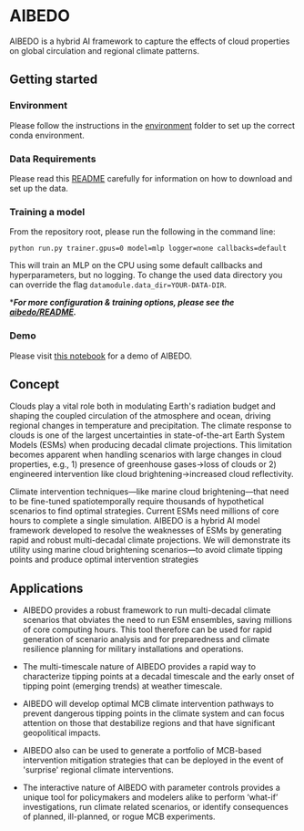 # AIBEDO 

AIBEDO is a hybrid AI framework to capture the effects of cloud properties on global circulation and regional climate patterns. 


## Getting started

### Environment
Please follow the instructions in the [environment](environment/) folder to set up the correct conda environment.

### Data Requirements
Please read this [README](data/README.md) carefully for information on how to download and set up the data.

### Training a model

From the repository root, please run the following in the command line:    

    python run.py trainer.gpus=0 model=mlp logger=none callbacks=default

This will train an MLP on the CPU using some default callbacks and hyperparameters, but no logging.
To change the used data directory you can override the flag ``datamodule.data_dir=YOUR-DATA-DIR``.

****For more configuration & training options, please see the [aibedo/README](aibedo/README.md).***

### Demo

Please visit [this notebook](notebooks/DEMO.ipynb) for a demo of AIBEDO.

## Concept

Clouds play a vital role both in modulating Earth's radiation budget and shaping the coupled circulation of the atmosphere and ocean, driving regional changes in temperature and precipitation. The climate response to clouds is one of the largest uncertainties in state-of-the-art Earth System Models (ESMs) when producing decadal climate projections. This limitation becomes apparent when handling scenarios with large changes in cloud properties, e.g., 1) presence of greenhouse gases->loss of clouds or 2) engineered intervention like cloud brightening->increased cloud reflectivity.

Climate intervention techniques—like marine cloud brightening—that need to be fine-tuned spatiotemporally require thousands of hypothetical scenarios to find optimal strategies. Current ESMs need millions of core hours to complete a single simulation. AIBEDO is a hybrid AI model framework developed to resolve the weaknesses of ESMs by generating rapid and robust multi-decadal climate projections. We will demonstrate its utility using marine cloud brightening scenarios—to avoid climate tipping points and produce optimal intervention strategies


## Applications

- AIBEDO provides a robust framework to run multi-decadal climate scenarios that obviates the need to run ESM ensembles, saving millions of core computing hours. This tool therefore can be used for rapid generation of scenario analysis and for preparedness and climate resilience planning for military installations and operations.

- The multi-timescale nature of AIBEDO provides a rapid way to characterize tipping points at a decadal timescale and the early onset of tipping point (emerging trends) at weather timescale. 

- AIBEDO will develop optimal MCB climate intervention pathways to prevent dangerous tipping points in the climate system and can focus attention on those that destabilize regions and that have significant geopolitical impacts.

- AIBEDO also can be used to generate a portfolio of MCB-based intervention mitigation strategies that can be deployed in the event of 'surprise' regional climate interventions.

- The interactive nature of AIBEDO with parameter controls provides a unique tool for policymakers and modelers alike to perform ‘what-if’ investigations, run climate related scenarios, or identify consequences of planned, ill-planned, or rogue MCB experiments.






